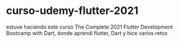 # curso-udemy-flutter-2021
estuve haciendo este curso The Complete 2021 Flutter Development Bootcamp with Dart, donde aprendi flutter, Dart y hice varios retos
